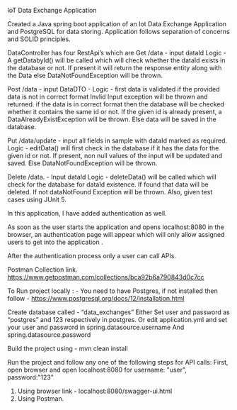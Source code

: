 
IoT Data Exchange Application


Created a Java spring boot application of an Iot Data Exchange Application and PostgreSQL for data storing.  Application follows separation of concerns and SOLID principles.

DataController has four RestApi’s which are 
Get /data - input dataId 
Logic - A getDatabyId() will be called which will check whether the dataId exists in the database or not. If present it will return the response entity along with the Data else DataNotFoundException will be thrown.

Post /data - input DataDTO - 
Logic - first data is validated if the provided data is not in correct format Invlid Input exception will be thrown and returned.
if the data is in correct format then the database will be checked whether it contains the same id or not. If the given id is already present, a DataAlreadyExistException will be thrown. Else data will be saved in the database.


Put /data/update - input all fields in sample with dataId marked as required. 
Logic - editData() will first check in the database if it has the data for the given id or not. If present, non null values of the input will be updated and saved. Else DataNotFoundException will be thrown.

Delete /data. - Input dataId
Logic - deleteData() will be called which will check for the database for dataId existence. If found that data will be deleted. If not dataNotFound Exception will be thrown.
Also, given test cases using JUnit 5.

In this application, I have added authentication as well.

As soon as the user starts the application and opens localhost:8080 in the browser, an authentication page will appear which will only allow assigned users to get into the application .



After the authentication process only a user can call APIs.

Postman Collection link.
https://www.getpostman.com/collections/bca92b6a790843d0c7cc



To Run project locally : -
You need to have Postgres, if not installed then follow - https://www.postgresql.org/docs/12/installation.html

Create database called - “data_exchanges”
Either Set user and password as  “postgres” and 123 respectively in postgres. Or edit application.yml and set your user and password in spring.datasource.username 
And spring.datasource.password  

Build the project using - mvn clean install

Run the project and follow any one of the following steps for API calls:
First, open browser and open localhost:8080 for username: "user", password:"123" 
1) Using browser link -  localhost:8080/swagger-ui.html
2) Using Postman.
